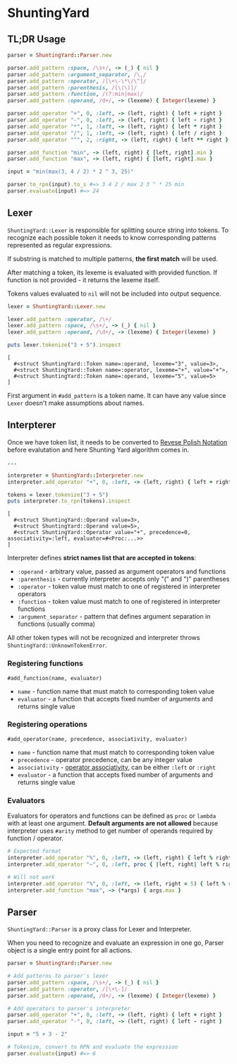 # ShuntingYard

## TL;DR Usage

```ruby
parser = ShuntingYard::Parser.new

parser.add_pattern :space, /\s+/, -> (_) { nil }
parser.add_pattern :argument_separator, /\,/
parser.add_pattern :operator, /[\+\-\*\/\^]/
parser.add_pattern :parenthesis, /[\(\)]/
parser.add_pattern :function, /(?:min|max)/
parser.add_pattern :operand, /d+/, -> (lexeme) { Integer(lexeme) }

parser.add_operator "+", 0, :left, -> (left, right) { left + right }
parser.add_operator "-", 0, :left, -> (left, right) { left - right }
parser.add_operator "*", 1, :left, -> (left, right) { left * right }
parser.add_operator "/", 1, :left, -> (left, right) { left / right }
parser.add_operator "^", 2, :right, -> (left, right) { left ** right }

parser.add_function "min", -> (left, right) { [left, right].min }
parser.add_function "max", -> (left, right) { [left, right].max }

input = "min(max(3, 4 / 2) * 2 ^ 3, 25)"

parser.to_rpn(input).to_s #=> 3 4 2 / max 2 3 ^ * 25 min
parser.evaluate(input) #=> 24
```

## Lexer

`ShuntingYard::Lexer` is responsible for splitting source string into tokens.
To recognize each possible token it needs to know corresponding patterns represented as regular expressions.

If substring is matched to multiple patterns, **the first match** will be used.

After matching a token, its lexeme is evaluated with provided function. If function is not provided - it returns the lexeme itself.

Tokens values evaluated to `nil` will not be included into output sequence.

```ruby
lexer = ShuntingYard::Lexer.new

lexer.add_pattern :operator, /\+/
lexer.add_pattern :space, /\s+/, -> (_) { nil }
lexer.add_pattern :operand, /\d+/, -> (lexeme) { Integer(lexeme) }

puts lexer.tokenize("3 + 5").inspect
```

```
[
  #<struct ShuntingYard::Token name=:operand, lexeme="3", value=3>,
  #<struct ShuntingYard::Token name=:operator, lexeme="+", value="+">,
  #<struct ShuntingYard::Token name=:operand, lexeme="5", value=5>
]
```

First argument in `#add_pattern` is a token name. It can have any value since `Lexer` doesn't make assumptions about names.

## Interpterer

Once we have token list, it needs to be converted to [Revese Polish Notation](https://en.wikipedia.org/wiki/Reverse_Polish_notation) before evalutation and here Shunting Yard algorithm comes in.

```ruby
...

interpreter = ShuntingYard::Interpreter.new
interpreter.add_operator "+", 0, :left, -> (left, right) { left + right }

tokens = lexer.tokenize("3 + 5")
puts interpreter.to_rpn(tokens).inspect
```

```
[
  #<struct ShuntingYard::Operand value=3>,
  #<struct ShuntingYard::Operand value=5>,
  #<struct ShuntingYard::Operator value="+", precedence=0, associativity=:left, evaluator=#<Proc:...>>
]
```

Interpreter defines **strict names list that are accepted in tokens**:

* `:operand` - arbitrary value, passed as argument operators and functions
* `:parenthesis` - currently interpreter accepts only "(" and ")" parentheses
* `:operator` - token value must match to one of registered in interpreter operators
* `:function` - token value must match to one of registered in interpreter functions
* `:argument_separator` - pattern that defines argument separation in functions (usually comma)

All other token types will not be recognized and interpreter throws `ShuntingYard::UnknownTokenError`.

### Registering functions

`#add_function(name, evaluator)`

* `name` - function name that must match to corresponding token value
* `evaluator` - a function that accepts fixed number of arguments and returns single value

### Registering operations

`#add_operator(name, precedence, associativity, evaluator)`

* `name` - function name that must match to corresponding token value
* `precedence` - operator precedence, can be any integer value
* `associativity` - [operator associativity](https://en.wikipedia.org/wiki/Operator_associativity), can be either `:left` or `:right`
* `evaluator` - a function that accepts fixed number of arguments and returns single value


### Evaluators

Evaluators for operators and functions can be defined as `proc` or `lambda` with at least one argument.
**Default arguments are not allowed** because interpreter uses `#arity` method to get number of operands required by function / operator.

```ruby
# Expected format
interpreter.add_operator "%", 0, :left, -> (left, right) { left % right }
interpreter.add_operator "~", 0, :left, proc { |left, right| left % right }

# Will not work
interpreter.add_operator "%", 0, :left, -> (left, right = 5) { left % right }
interpreter.add_function "max", -> (*args) { args.max }
```

## Parser

`ShuntingYard::Parser` is a proxy class for Lexer and Interpreter.

When you need to recognize and evaluate an expression in one go, Parser object is a single entry point for all actions.

```ruby
parser = ShuntingYard::Parser.new

# Add patterns to parser's lexer
parser.add_pattern :space, /\s+/, -> (_) { nil }
parser.add_pattern :operator, /[\+\-]/
parser.add_pattern :operand, /d+/, -> (lexeme) { Integer(lexeme) }

# Add operators to parser's interpreter
parser.add_operator "+", 0, :left, -> (left, right) { left + right }
parser.add_operator "-", 0, :left, -> (left, right) { left - right }

input = "5 + 3 - 2"

# Tokenize, convert to RPN and evaluate the expression
parser.evaluate(input) #=> 6
```
